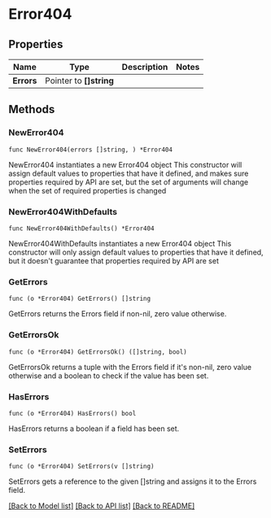 # Error404

## Properties

Name | Type | Description | Notes
------------ | ------------- | ------------- | -------------
**Errors** | Pointer to **[]string** |  | 

## Methods

### NewError404

`func NewError404(errors []string, ) *Error404`

NewError404 instantiates a new Error404 object
This constructor will assign default values to properties that have it defined,
and makes sure properties required by API are set, but the set of arguments
will change when the set of required properties is changed

### NewError404WithDefaults

`func NewError404WithDefaults() *Error404`

NewError404WithDefaults instantiates a new Error404 object
This constructor will only assign default values to properties that have it defined,
but it doesn't guarantee that properties required by API are set

### GetErrors

`func (o *Error404) GetErrors() []string`

GetErrors returns the Errors field if non-nil, zero value otherwise.

### GetErrorsOk

`func (o *Error404) GetErrorsOk() ([]string, bool)`

GetErrorsOk returns a tuple with the Errors field if it's non-nil, zero value otherwise
and a boolean to check if the value has been set.

### HasErrors

`func (o *Error404) HasErrors() bool`

HasErrors returns a boolean if a field has been set.

### SetErrors

`func (o *Error404) SetErrors(v []string)`

SetErrors gets a reference to the given []string and assigns it to the Errors field.


[[Back to Model list]](../README.md#documentation-for-models) [[Back to API list]](../README.md#documentation-for-api-endpoints) [[Back to README]](../README.md)


